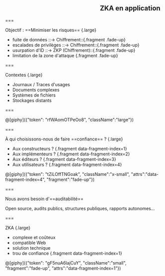 <!--{section^1:data-breadcrumb="ZKA en application"}-->

<!--{.interleaf data-background-image="/img/unsplash/698664.jpg"}-->
<!-- Photo by Fancycrave on Unsplash -->

## <svg class="icon"><use xlink:href="/img/icons.svg#dots-two-vertical"></svg> ZKA en application

===
<!--{.large}-->
Objectif : ==Minimiser les risques== {.large}

- fuite de données ::→ Chiffrement::{.fragment .fade-up}
- escalades de privilèges ::→ Chiffrement::{.fragment .fade-up}
- usurpation d'ID ::→ ZKP (Chiffrement)::{.fragment .fade-up}
- limitation de la zone d'attaque {.fragment .fade-up}

===
<!--{.large}-->

Contextes {.large}

- Journaux / Traces d'usages
- Documents complexes
- Systèmes de fichiers
- Stockages distants

===

@[giphy]({"token": "rfWAomOTPeOo8", "className":"large"})

===
<!--{.large}-->

À qui choisissons-nous de faire ==confiance== ? {.large}

- Aux constructeurs ? {.fragment data-fragment-index=1}
- Aux implémenteurs ? {.fragment data-fragment-index=2}
- Aux éditeurs ? {.fragment data-fragment-index=3}
- Aux utilisateurs ? {.fragment data-fragment-index=4}

@[giphy]({"token": "tZiLOffTNGoak", "className":"x-small", "attrs":"data-fragment-index=4", "fragment":"fade-up"})

===
<!--{.punchline.small}-->

Nous avons besoin d'==auditabilité==
<!--{p:.small}-->

Open source, audits publics, structures publiques, rapports autonomes…
<!--{p:.xx-small}-->

===
<!--{.large}-->

ZKA {.large}

- complexe et coûteux
- compatible Web
- solution technique
- trou de confiance {.fragment data-fragment-index=1}

@[giphy]({"token": "gF5nuA6lajCuY", "className":"small", "fragment":"fade-up", "attrs":"data-fragment-index=1"})

